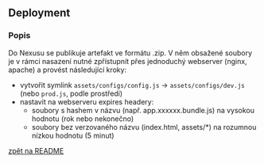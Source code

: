 ## Deployment

### Popis

Do Nexusu se publikuje artefakt ve formátu .zip. V něm obsažené soubory je v rámci nasazení nutné zpřístupnít přes jednoduchý webserver (nginx, apache) a provést následující kroky:

- vytvořit symlink `assets/configs/config.js` -> `assets/configs/dev.js` (nebo `prod.js`, podle prostředí)
- nastavit na webserveru expires headery:
  - soubory s hashem v názvu (např. app.xxxxxx.bundle.js) na vysokou hodnotu (rok nebo nekonečno)
  - soubory bez verzovaného názvu (index.html, assets/*) na rozumnou nízkou hodnotu (5 minut)


[zpět na README](../README.md)
